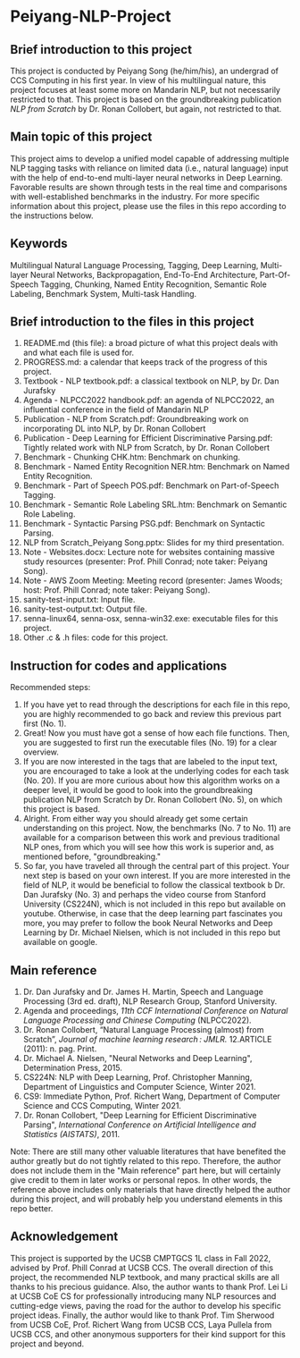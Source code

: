 # Peiyang-NLP-Project
## Brief introduction to this project

This project is conducted by Peiyang Song (he/him/his), an undergrad of CCS Computing in his first year. In view of his multilingual nature, this project focuses at least some more on Mandarin NLP, but not necessarily restricted to that. This project is based on the groundbreaking publication *NLP from Scratch* by Dr. Ronan Collobert, but again, not restricted to that.

## Main topic of this project

This project aims to develop a unified model capable of addressing multiple NLP tagging tasks with reliance on limited data (i.e., natural language) input with the help of end-to-end multi-layer neural networks in Deep Learning. Favorable results are shown through tests in the real time and comparisons with well-established benchmarks in the industry. For more specific information about this project, please use the files in this repo according to the instructions below.

## Keywords

Multilingual Natural Language Processing, Tagging, Deep Learning, Multi-layer Neural Networks, Backpropagation, End-To-End Architecture, Part-Of-Speech Tagging, Chunking, Named Entity Recognition, Semantic Role Labeling, Benchmark System, Multi-task Handling.

## Brief introduction to the files in this project

1. README.md (this file): a broad picture of what this project deals with and what each file is used for.
2. PROGRESS.md: a calendar that keeps track of the progress of this project.
3. Textbook - NLP textbook.pdf: a classical textbook on NLP, by Dr. Dan Jurafsky
4. Agenda - NLPCC2022 handbook.pdf: an agenda of NLPCC2022, an influential conference in the field of Mandarin NLP
5. Publication - NLP from Scratch.pdf: Groundbreaking work on incorporating DL into NLP, by Dr. Ronan Collobert
6. Publication - Deep Learning for Efficient Discriminative Parsing.pdf: Tightly related work with NLP from Scratch, by Dr. Ronan Collobert
7. Benchmark - Chunking CHK.htm: Benchmark on chunking.
8. Benchmark - Named Entity Recognition NER.htm: Benchmark on Named Entity Recognition.
9. Benchmark - Part of Speech POS.pdf: Benchmark on Part-of-Speech Tagging.
10. Benchmark - Semantic Role Labeling SRL.htm: Benchmark on Semantic Role Labeling.
11. Benchmark - Syntactic Parsing PSG.pdf: Benchmark on Syntactic Parsing.
12. NLP from Scratch_Peiyang Song.pptx: Slides for my third presentation.
13. Note - Websites.docx: Lecture note for websites containing massive study resources (presenter: Prof. Phill Conrad; note taker: Peiyang Song).
14. Note - AWS Zoom Meeting: Meeting record (presenter: James Woods; host: Prof. Phill Conrad; note taker: Peiyang Song).
15. sanity-test-input.txt: Input file.
18. sanity-test-output.txt: Output file.
19. senna-linux64, senna-osx, senna-win32.exe: executable files for this project.
20. Other .c & .h files: code for this project.

## Instruction for codes and applications

Recommended steps:
1. If you have yet to read through the descriptions for each file in this repo, you are highly recommended to go back and review this previous part first (No. 1).
2. Great! Now you must have got a sense of how each file functions. Then, you are suggested to first run the executable files (No. 19) for a clear overview.
3. If you are now interested in the tags that are labeled to the input text, you are encouraged to take a look at the underlying codes for each task (No. 20). If you are more curious about how this algorithm works on a deeper level, it would be good to look into the groundbreaking publication NLP from Scratch by Dr. Ronan Collobert (No. 5), on which this project is based.
4. Alright. From either way you should already get some certain understanding on this project. Now, the benchmarks (No. 7 to No. 11) are available for a comparison between this work and previous traditional NLP ones, from which you will see how this work is superior and, as mentioned before, "groundbreaking."
5. So far, you have traveled all through the central part of this project. Your next step is based on your own interest. If you are more interested in the field of NLP, it would be beneficial to follow the classical textbook b Dr. Dan Jurafsky (No. 3) and perhaps the video course from Stanford University (CS224N), which is not included in this repo but available on youtube. Otherwise, in case that the deep learning part fascinates you more, you may prefer to follow the book Neural Networks and Deep Learning by Dr. Michael Nielsen, which is not included in this repo but available on google.

## Main reference

1. Dr. Dan Jurafsky and Dr. James H. Martin, Speech and Language Processing (3rd ed. draft), NLP Research Group, Stanford University.
2. Agenda and proceedings, *11th CCF International Conference on Natural Language Processing and Chinese Computing* (NLPCC2022).
3. Dr. Ronan Collobert, “Natural Language Processing (almost) from Scratch”, *Journal of machine learning research : JMLR.* 12.ARTICLE (2011): n. pag. Print.
4. Dr. Michael A. Nielsen, "Neural Networks and Deep Learning", Determination Press, 2015.
5. CS224N: NLP with Deep Learning, Prof. Christopher Manning, Department of Linguistics and Computer Science, Winter 2021.
6. CS9: Immediate Python, Prof. Richert Wang, Department of Computer Science and CCS Computing, Winter 2021.
7. Dr. Ronan Collobert, "Deep Learning for Efficient Discriminative Parsing", *International Conference on Artificial Intelligence and Statistics (AISTATS)*, 2011.

Note: There are still many other valuable literatures that have benefited the author greatly but do not tightly related to this repo. Therefore, the author does not include them in the "Main reference" part here, but will certainly give credit to them in later works or personal repos. In other words, the reference above includes only materials that have directly helped the author during this project, and will probably help you understand elements in this repo better.

## Acknowledgement

This project is supported by the UCSB CMPTGCS 1L class in Fall 2022, advised by Prof. Phill Conrad at UCSB CCS. The overall direction of this project, the recommended NLP textbook, and many practical skills are all thanks to his precious guidance. Also, the author wants to thank Prof. Lei Li at UCSB CoE CS for professionally introducing many NLP resources and cutting-edge views, paving the road for the author to develop his specific project ideas. Finally, the author would like to thank Prof. Tim Sherwood from UCSB CoE, Prof. Richert Wang from UCSB CCS, Laya Pullela from UCSB CCS, and other anonymous supporters for their kind support for this project and beyond.

